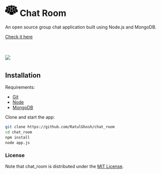 # <img src="https://raw.githubusercontent.com/RatulGhosh/chat_room/master/images/icon.jpg" width="40" /> Chat Room

An open source group chat application built using  Node.js and MongoDB. 

[Check it here](http://mysterious-atoll-1815.herokuapp.com/)

# <img src="https://img.shields.io/badge/license-MIT-blue.svg?style=flat" width="80" />

## Installation

Requirements:

* [Git](http://git-scm.com/book/en/v2/Getting-Started-Installing-Git)
* [Node](nodejs.org)
* [MongoDB](https://www.mongodb.org)

Clone and start the app:

```sh
git clone https://github.com/RatulGhosh/chat_room
cd chat_room
npm install
node app.js
```


### License

Note that chat_room is distributed under the [MIT License](http://opensource.org/licenses/MIT).



